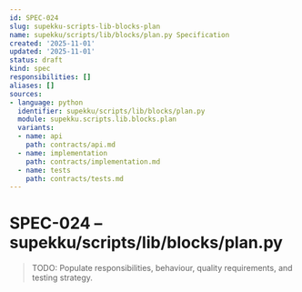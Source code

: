 ```yaml
---
id: SPEC-024
slug: supekku-scripts-lib-blocks-plan
name: supekku/scripts/lib/blocks/plan.py Specification
created: '2025-11-01'
updated: '2025-11-01'
status: draft
kind: spec
responsibilities: []
aliases: []
sources:
- language: python
  identifier: supekku/scripts/lib/blocks/plan.py
  module: supekku.scripts.lib.blocks.plan
  variants:
  - name: api
    path: contracts/api.md
  - name: implementation
    path: contracts/implementation.md
  - name: tests
    path: contracts/tests.md
---
```


# SPEC-024 – supekku/scripts/lib/blocks/plan.py

> TODO: Populate responsibilities, behaviour, quality requirements, and testing strategy.
